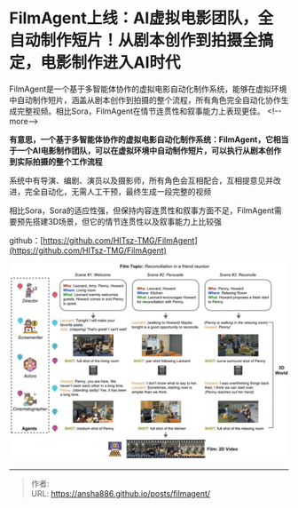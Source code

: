 # FilmAgent上线：AI虚拟电影团队，全自动制作短片！从剧本创作到拍摄全搞定，电影制作进入AI时代

FilmAgent是一个基于多智能体协作的虚拟电影自动化制作系统，能够在虚拟环境中自动制作短片，涵盖从剧本创作到拍摄的整个流程，所有角色完全自动化协作生成完整视频。相比Sora，FilmAgent在情节连贯性和叙事能力上表现更佳。
&lt;!--more--&gt;


**有意思，一个基于多智能体协作的虚拟电影自动化制作系统：FilmAgent，它相当于一个AI电影制作团队，可以在虚拟环境中自动制作短片，可以执行从剧本创作到实际拍摄的整个工作流程**

系统中有导演、编剧、演员以及摄影师，所有角色会互相配合，互相提意见并改进，完全自动化，无需人工干预，最终生成一段完整的视频

相比Sora，Sora的适应性强，但保持内容连贯性和叙事方面不足，FilmAgent需要预先搭建3D场景，但它的情节连贯性以及叙事能力上比较强

github：[https://github.com/HITsz-TMG/FilmAgent](https://github.com/HITsz-TMG/FilmAgent)

![](https://raw.githubusercontent.com/ansha886/blog-images/master/FilmAgent.webp)



---

> 作者:   
> URL: https://ansha886.github.io/posts/filmagent/  

